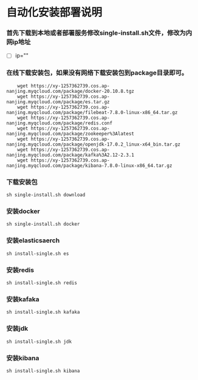 # 自动化安装部署说明

### 首先下载到本地或者部署服务修改single-install.sh文件，修改为内网ip地址
- [ ] ip=""

### 在线下载安装包，如果没有网络下载安装包到package目录即可。
``` 
    wget https://xy-1257362739.cos.ap-nanjing.myqcloud.com/package/docker-20.10.8.tgz
    wget https://xy-1257362739.cos.ap-nanjing.myqcloud.com/package/es.tar.gz
    wget https://xy-1257362739.cos.ap-nanjing.myqcloud.com/package/filebeat-7.8.0-linux-x86_64.tar.gz
    wget https://xy-1257362739.cos.ap-nanjing.myqcloud.com/package/redis.conf
    wget https://xy-1257362739.cos.ap-nanjing.myqcloud.com/package/zookeeper%3Alatest
    wget https://xy-1257362739.cos.ap-nanjing.myqcloud.com/package/openjdk-17.0.2_linux-x64_bin.tar.gz
    wget https://xy-1257362739.cos.ap-nanjing.myqcloud.com/package/kafka%3A2.12-2.3.1
    wget https://xy-1257362739.cos.ap-nanjing.myqcloud.com/package/kibana-7.8.0-linux-x86_64.tar.gz
```

### 下载安装包
``` 
sh single-install.sh download
```


### 安装docker 
``` 
sh single-install.sh docker 
```



### 安装elasticsaerch 
``` 
sh install-single.sh es
``` 

### 安装redis 
``` 
sh install-single.sh redis
``` 

### 安装kafaka
``` 
sh install-single.sh kafaka
``` 

### 安装jdk
``` 
sh install-single.sh jdk
``` 

### 安装kibana
``` 
sh install-single.sh kibana
``` 




